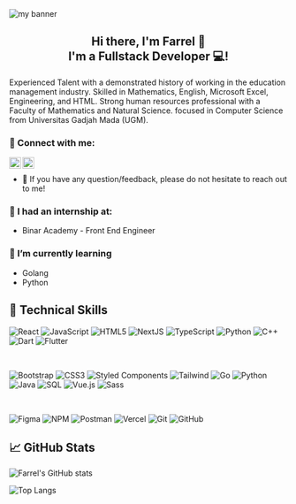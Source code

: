 <img src="https://github.com/elsiip/elsiip/assets/110887523/025da00b-619a-4e7a-932a-083a8d27dd52.png" alt="my banner">

<h2 align="center">Hi there, I'm Farrel 👋 <br>I'm a Fullstack Developer 💻!</h2>

Experienced Talent with a demonstrated history of working in the education management industry. Skilled in Mathematics, English, Microsoft Excel, Engineering, and HTML. Strong human resources professional with a Faculty of Mathematics and Natural Science. focused in Computer Science from Universitas Gadjah Mada (UGM).

### 🤝 Connect with me:

<a href="https://www.linkedin.com/in/farrel-amroe-azhari-8b14b5217/"><img align="left" src="https://github.com/elsiip/elsiip/assets/110887523/9df33e26-aafb-42d2-8831-937e10827db0" alt="Farrel | LinkedIn" width="21px"/></a>
<a href="https://www.instagram.com/farrelamroe/"><img align="left" src="https://github.com/elsiip/elsiip/assets/110887523/f3dada26-5120-45e3-b11f-8f0713f02243" alt="Farrel | Instagram" width="21px"/></a>
</br>
- 💬 If you have any question/feedback, please do not hesitate to reach out to me!

### 🔭 I had an internship at:
- Binar Academy - Front End Engineer

### 🌱 I’m currently learning
- Golang
- Python

## 💼 Technical Skills

![React](https://img.shields.io/badge/react-%2320232a.svg?style=for-the-badge&logo=react&logoColor=%2361DAFB)
![JavaScript](https://img.shields.io/badge/javascript-%23323330.svg?style=for-the-badge&logo=javascript&logoColor=%23F7DF1E)
![HTML5](https://img.shields.io/badge/html5-%23E34F26.svg?style=for-the-badge&logo=html5&logoColor=white)
![NextJS](https://img.shields.io/badge/nextjs-%23430098.svg?style=for-the-badge&logo=nextjs&logoColor=white)
![TypeScript](https://img.shields.io/badge/typescript-%23007ACC.svg?style=for-the-badge&logo=typescript&logoColor=white)
![Python](https://img.shields.io/badge/Python-3.9-blue)
![C++](https://img.shields.io/badge/C++-17-blue)
![Dart](https://img.shields.io/badge/Dart-2.10-blue)
![Flutter](https://img.shields.io/badge/Flutter-2.5-blue)

</br>

![Bootstrap](https://img.shields.io/badge/bootstrap-%23563D7C.svg?style=for-the-badge&logo=bootstrap&logoColor=white)
![CSS3](https://img.shields.io/badge/css3-%231572B6.svg?style=for-the-badge&logo=css3&logoColor=white)
![Styled Components](https://img.shields.io/badge/styled--components-DB7093?style=for-the-badge&logo=styled-components&logoColor=white)
![Tailwind](https://img.shields.io/badge/tailwindcss-%230081CB.svg?style=for-the-badge&logo=tailwindcss&logoColor=white)
![Go](https://img.shields.io/badge/Go-1.16-blue)
![Python](https://img.shields.io/badge/Python-3.9-blue)
![Java](https://img.shields.io/badge/Java-17-orange)
![SQL](https://img.shields.io/badge/SQL-MySQL-blue)
![Vue.js](https://img.shields.io/badge/Vue.js-3.0-green)
![Sass](https://img.shields.io/badge/Sass-1.32.8-pink)

</br>

![Figma](https://img.shields.io/badge/figma-%23F24E1E.svg?style=for-the-badge&logo=figma&logoColor=white)
![NPM](https://img.shields.io/badge/NPM-%23000000.svg?style=for-the-badge&logo=npm&logoColor=white)
![Postman](https://img.shields.io/badge/Postman-FF6C37?style=for-the-badge&logo=postman&logoColor=white)
![Vercel](https://img.shields.io/badge/vercel-%23000000.svg?style=for-the-badge&logo=vercel&logoColor=#00C7B7)
![Git](https://img.shields.io/badge/git-%23F05033.svg?style=for-the-badge&logo=git&logoColor=white)
![GitHub](https://img.shields.io/badge/github-%23121011.svg?style=for-the-badge&logo=github&logoColor=white)

## 📈 GitHub Stats 

![Farrel's GitHub stats](https://github-readme-stats.vercel.app/api?username=elsiip&show_icons=true&theme=tokyonight)

![Top Langs](https://github-readme-stats.vercel.app/api/top-langs/?username=elsiip&layout=compact&theme=tokyonight)
